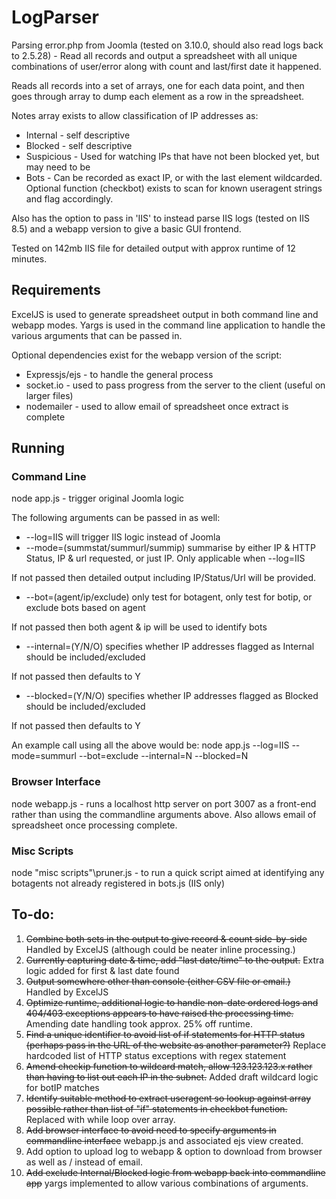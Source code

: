 # LogParser
Parsing error.php from Joomla (tested on 3.10.0, should also read logs back to 2.5.28) - Read all records and output a spreadsheet with all unique combinations of user/error along with count and last/first date it happened.

Reads all records into a set of arrays, one for each data point, and then goes through array to dump each element as a row in the spreadsheet.

Notes array exists to allow classification of IP addresses as:

* Internal - self descriptive
* Blocked - self descriptive
* Suspicious - Used for watching IPs that have not been blocked yet, but may need to be
* Bots - Can be recorded as exact IP, or with the last element wildcarded. Optional function (checkbot) exists to scan for known useragent strings and flag accordingly.

Also has the option to pass in 'IIS' to instead parse IIS logs (tested on IIS 8.5) and a webapp version to give a basic GUI frontend.

Tested on 142mb IIS file for detailed output with approx runtime of 12 minutes.

## Requirements
ExcelJS is used to generate spreadsheet output in both command line and webapp modes.
Yargs is used in the command line application to handle the various arguments that can be passed in.

Optional dependencies exist for the webapp version of the script:
* Expressjs/ejs - to handle the general process
* socket.io - used to pass progress from the server to the client (useful on larger files)
* nodemailer - used to allow email of spreadsheet once extract is complete

## Running

### Command Line

node app.js - trigger original Joomla logic

The following arguments can be passed in as well:
* --log=IIS will trigger IIS logic instead of Joomla
* --mode=(summstat/summurl/summip) summarise by either IP & HTTP Status, IP & url requested, or just IP. Only applicable when --log=IIS

If not passed then detailed output including IP/Status/Url will be provided.

* --bot=(agent/ip/exclude) only test for botagent, only test for botip, or exclude bots based on agent

If not passed then both agent & ip will be used to identify bots

* --internal=(Y/N/O) specifies whether IP addresses flagged as Internal should be included/excluded

If not passed then defaults to Y

* --blocked=(Y/N/O) specifies whether IP addresses flagged as Blocked should be included/excluded

If not passed then defaults to Y

An example call using all the above would be:
node app.js --log=IIS --mode=summurl --bot=exclude --internal=N --blocked=N

### Browser Interface

node webapp.js - runs a localhost http server on port 3007 as a front-end rather than using the commandline arguments above. Also allows email of spreadsheet once processing complete.

### Misc Scripts

node "misc scripts"\pruner.js - to run a quick script aimed at identifying any botagents not already registered in bots.js (IIS only)



## To-do:
1. ~~Combine both sets in the output to give record & count side-by-side~~ Handled by ExcelJS (although could be neater inline processing.)
2. ~~Currently capturing date & time, add "last date/time" to the output.~~ Extra logic added for first & last date found
3. ~~Output somewhere other than console (either CSV file or email.)~~ Handled by ExcelJS
4. ~~Optimize runtime, additional logic to handle non-date ordered logs and 404/403 exceptions appears to have raised the processing time.~~ Amending date handling took approx. 25% off runtime.
5. ~~Find a unique identifier to avoid list of if statements for HTTP status (perhaps pass in the URL of the website as another parameter?)~~ Replace hardcoded list of HTTP status exceptions with regex statement
6. ~~Amend checkip function to wildcard match, allow 123.123.123.x rather than having to list out each IP in the subnet.~~ Added draft wildcard logic for botIP matches
7. ~~Identify suitable method to extract useragent so lookup against array possible rather than list of "if" statements in checkbot function.~~ Replaced with while loop over array.
8. ~~Add browser interface to avoid need to specify arguments in commandline interface~~ webapp.js and associated ejs view created.
9. Add option to upload log to webapp & option to download from browser as well as / instead of email.
10. ~~Add exclude Internal/Blocked logic from webapp back into commandline app~~ yargs implemented to allow various combinations of arguments.
